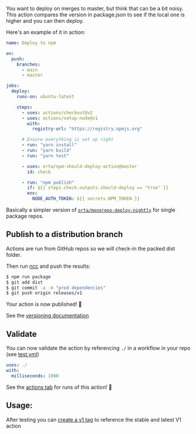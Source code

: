 You want to deploy on merges to master, but think that can be a bit noisy. 
This action compares the version in package.json to see if the local one is higher and you can then deploy. 

Here's an example of it in action:

```yml
name: Deploy to npm

on:
  push:
    branches:
      - main
      - master

jobs:
  deploy:
    runs-on: ubuntu-latest

    steps:
      - uses: actions/checkout@v2
      - uses: actions/setup-node@v1
        with:
          registry-url: "https://registry.npmjs.org"

      # Ensure everything is set up right
      - run: "yarn install"
      - run: "yarn build"
      - run: "yarn test"

      - uses: orta/npm-should-deploy-action@master
        id: check

      - run: "npm publish"
        if: ${{ steps.check.outputs.should-deploy == "true" }}
        env:
          NODE_AUTH_TOKEN: ${{ secrets.NPM_TOKEN }}
```

Basically a simpler version of [`orta/monorepo-deploy-nightly`](https://github.com/orta/monorepo-deploy-nightly) 
for single package repos.

## Publish to a distribution branch

Actions are run from GitHub repos so we will check-in the packed dist folder. 

Then run [ncc](https://github.com/zeit/ncc) and push the results:
```bash
$ npm run package
$ git add dist
$ git commit -a -m "prod dependencies"
$ git push origin releases/v1
```

Your action is now published! :rocket: 

See the [versioning documentation](https://github.com/actions/toolkit/blob/master/docs/action-versioning.md)

## Validate

You can now validate the action by referencing `./` in a workflow in your repo (see [test.yml](.github/workflows/test.yml))

```yaml
uses: ./
with:
  milliseconds: 1000
```

See the [actions tab](https://github.com/actions/javascript-action/actions) for runs of this action! :rocket:

## Usage:

After testing you can [create a v1 tag](https://github.com/actions/toolkit/blob/master/docs/action-versioning.md) to reference the stable and latest V1 action
